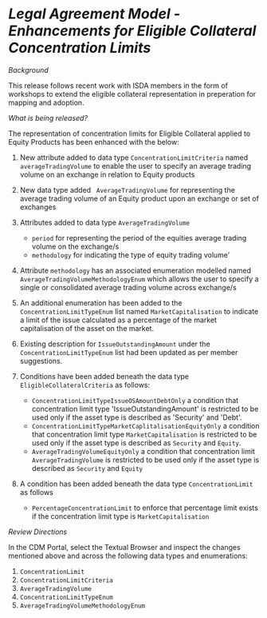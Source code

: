 # *Legal Agreement Model - Enhancements for Eligible Collateral Concentration Limits*

_Background_

This release follows recent work with ISDA members in the form of workshops to extend the eligible collateral representation in preperation for mapping and adoption.

_What is being released?_

The representation of concentration limits for Eligible Collateral applied to Equity Products has been enhanced with the below:
1.	New attribute added to data type ` ConcentrationLimitCriteria ` named `averageTradingVolume` to enable the user to specify an average trading volume on an exchange in relation to Equity products
2.	New data type added ` AverageTradingVolume` for representing the average trading volume of an Equity product upon an exchange or set of exchanges
3.	Attributes added to data type `AverageTradingVolume` 

    - `period` for representing the period of the equities average trading volume on the exchange/s
    - `methodology` for indicating the type of equity trading volume’
  
4.	Attribute `methodology` has an associated enumeration modelled named `AverageTradingVolumeMethodologyEnum` which allows the user to specify a single or consolidated average trading volume across exchange/s
5.	An additional enumeration has been added to the `ConcentrationLimitTypeEnum` list named `MarketCapitalisation` to indicate a limit of the issue calculated as a percentage of the market capitalisation of the asset on the market. 
6.	Existing description for `IssueOutstandingAmount` under the `ConcentrationLimitTypeEnum` list had been updated as per member suggestions.
7.	Conditions have been added beneath the data type `EligibleCollateralCriteria` as follows:

    - `ConcentrationLimitTypeIssueOSAmountDebtOnly` a condition that concentration limit type 'IssueOutstandingAmount' is restricted to be used only if the asset type is described as 'Security' and 'Debt'.
    - `ConcentrationLimitTypeMarketCaplitalisationEquityOnly` a condition that concentration limit type `MarketCapitalisation` is restricted to be used only if the asset type is described as `Security` and `Equity`.
    - `AverageTradingVolumeEquityOnly` a condition that concentration limit `AverageTradingVolume` is restricted to be used only if the asset type is described as `Security` and `Equity`
  
8.	A condition has been added beneath the data type `ConcentrationLimit` as follows 

    - `PercentageConcentrationLimit` to enforce that percentage limit exists if the concentration limit type is `MarketCapitalisation`


_Review Directions_
 
In the CDM Portal, select the Textual Browser and inspect the changes mentioned above and across the following data types and enumerations: 

1.	`ConcentrationLimit`
2.	`ConcentrationLimitCriteria`
3.	`AverageTradingVolume`
4.	`ConcentrationLimitTypeEnum`
5.	`AverageTradingVolumeMethodologyEnum`

